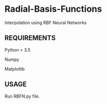 # Radial-Basis-Functions
Interpolation using RBF Neural Networks

## REQUIREMENTS

Python > 3.5

Numpy

Matplotlib

## USAGE

Run RBFN.py file.
